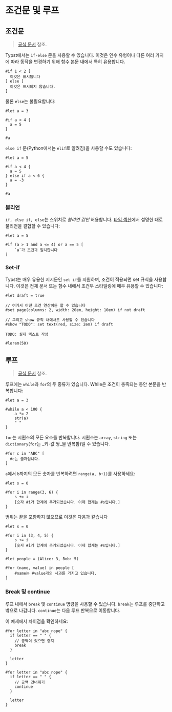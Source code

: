 # 조건문 및 루프

## 조건문
> [공식 문서](https://typst.app/docs/reference/scripting/#conditionals) 참조.

Typst에서는 `if-else` 문을 사용할 수 있습니다.
이것은 인수 유형이나 다른 여러 가지에 따라 동작을 변경하기 위해 함수 본문 내에서 특히 유용합니다.

```typ
#if 1 < 2 [
  이것은 표시됩니다
] else [
  이것은 표시되지 않습니다.
]
```

물론 `else`는 불필요합니다:

```typ
#let a = 3

#if a < 4 {
  a = 5
}

#a
```

`else if` 문(Python에서는 `elif`로 알려짐)을 사용할 수도 있습니다:

```typ
#let a = 5

#if a < 4 {
  a = 5
} else if a < 6 {
  a = -3
}

#a
```

### 불리언

`if, else if, else`는 스위치로 _불리언 값만_ 허용합니다.
[타입 섹션](./types.md#boolean-bool)에서 설명한 대로 불리언을 결합할 수 있습니다:

```typ
#let a = 5

#if (a > 1 and a <= 4) or a == 5 [
    `a`가 조건과 일치합니다
]
```

### Set-if

Typst는 매우 유용한 지시문인 `set if`를 지원하며, 조건이 적용되면 set 규칙을 사용합니다. 이것은 전체 문서 또는 함수 내에서 조건부 스타일링에 매우 유용할 수 있습니다:

```typ
#let draft = true

// 여기서 어떤 조건 연산이든 할 수 있습니다
#set page(columns: 2, width: 20em, height: 10em) if not draft

// 그리고 show 규칙 내에서도 사용할 수 있습니다
#show "TODO": set text(red, size: 2em) if draft

TODO: 실제 텍스트 작성

#lorem(50)
```

## 루프

> [공식 문서](https://typst.app/docs/reference/scripting/#loops) 참조.

루프에는 `while`과 `for`의 두 종류가 있습니다. While은 조건이 충족되는 동안 본문을 반복합니다:

```typ
#let a = 3

#while a < 100 {
    a *= 2
    str(a)
    " "
}
```

`for`는 시퀀스의 모든 요소를 반복합니다. 시퀀스는 `array`, `string`
또는 `dictionary`(`for`는 _키-값 쌍_을 반복함)일 수 있습니다.

```typ
#for c in "ABC" [
  #c는 글자입니다.
]
```

`a`에서 `b`까지의 모든 숫자를 반복하려면 `range(a, b+1)`를 사용하세요:

```typ
#let s = 0

#for i in range(3, 6) {
    s += i
    [숫자 #i가 합계에 추가되었습니다. 이제 합계는 #s입니다.]
}
```

범위는 끝을 포함하지 않으므로 이것은 다음과 같습니다

```typ
#let s = 0

#for i in (3, 4, 5) {
    s += i
    [숫자 #i가 합계에 추가되었습니다. 이제 합계는 #s입니다.]
}
```

```typ
#let people = (Alice: 3, Bob: 5)

#for (name, value) in people [
    #name는 #value개의 사과를 가지고 있습니다.
]
```

### Break 및 continue

루프 내에서 `break` 및 `continue` 명령을 사용할 수 있습니다. `break`는 루프를 중단하고 밖으로 나갑니다. `continue`는 다음 루프 반복으로 이동합니다.

이 예제에서 차이점을 확인하세요:

```typ
#for letter in "abc nope" {
  if letter == " " {
    // 공백이 있으면 중지
    break
  }

  letter
}
```

```typ
#for letter in "abc nope" {
  if letter == " " {
    // 공백 건너뛰기
    continue
  }

  letter
}
```
